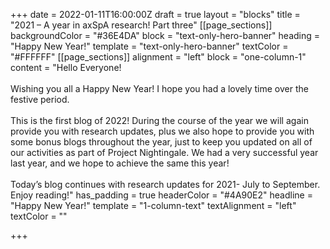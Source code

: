 +++
date = 2022-01-11T16:00:00Z
draft = true
layout = "blocks"
title = "2021 – A year in axSpA research! Part three"
[[page_sections]]
backgroundColor = "#36E4DA"
block = "text-only-hero-banner"
heading = "Happy New Year!"
template = "text-only-hero-banner"
textColor = "#FFFFFF"
[[page_sections]]
alignment = "left"
block = "one-column-1"
content = "Hello Everyone!<br><br>Wishing you all a Happy New Year! I hope you had a lovely time over the festive period.<br><br>This is the first blog of 2022! During the course of the year we will again provide you with research updates, plus we also hope to provide you with some bonus blogs throughout the year, just to keep you updated on all of our activities as part of Project Nightingale. We had a very successful year last year, and we hope to achieve the same this year!<br><br>Today’s blog continues with research updates for 2021- July to September. Enjoy reading!"
has_padding = true
headerColor = "#4A90E2"
headline = "Happy New Year!"
template = "1-column-text"
textAlignment = "left"
textColor = ""

+++
